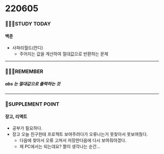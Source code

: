 # 220605

### 👨🏼‍🏫STUDY TODAY

#### 백준

- 사파리월드(잔디)
  - 주어지는 값을 계산하여 절대값으로 반환하는 문제

---

### 💆🏼‍♂️REMEMBER

##### abs 는 절대값으로 출력하는 것

---

### 💫SUPPLEMENT POINT

#### 장고, 리액트

- 공부가 필요하다.
- 장고 오늘 친구한테 프로젝트 보여주려다가 오류나는거 못찾아서 못보여줬다.
  - 다음에 찾아서 오류 고쳐서 저장한다음에 다시 보여줘야겠다.
  - 제 PC에서는 되는데요? 짤이 생각나는 순간...
